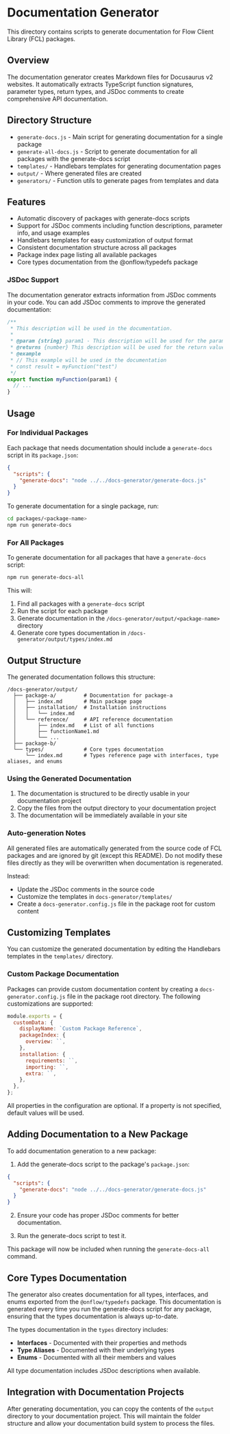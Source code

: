 # Documentation Generator

This directory contains scripts to generate documentation for Flow Client Library (FCL) packages.

## Overview

The documentation generator creates Markdown files for Docusaurus v2 websites. It automatically extracts TypeScript function signatures, parameter types, return types, and JSDoc comments to create comprehensive API documentation.

## Directory Structure

- `generate-docs.js` - Main script for generating documentation for a single package
- `generate-all-docs.js` - Script to generate documentation for all packages with the generate-docs script
- `templates/` - Handlebars templates for generating documentation pages
- `output/` - Where generated files are created
- `generators/` - Function utils to generate pages from templates and data

## Features

- Automatic discovery of packages with generate-docs scripts
- Support for JSDoc comments including function descriptions, parameter info, and usage examples
- Handlebars templates for easy customization of output format
- Consistent documentation structure across all packages
- Package index page listing all available packages
- Core types documentation from the @onflow/typedefs package

### JSDoc Support

The documentation generator extracts information from JSDoc comments in your code. You can add JSDoc comments to improve the generated documentation:

```javascript
/**
 * This description will be used in the documentation.
 * 
 * @param {string} param1 - This description will be used for the parameter
 * @returns {number} This description will be used for the return value
 * @example
 * // This example will be used in the documentation
 * const result = myFunction("test")
 */
export function myFunction(param1) {
  // ...
}
```

## Usage

### For Individual Packages

Each package that needs documentation should include a `generate-docs` script in its `package.json`:

```json
{
  "scripts": {
    "generate-docs": "node ../../docs-generator/generate-docs.js"
  }
}
```

To generate documentation for a single package, run:

```bash
cd packages/<package-name>
npm run generate-docs
```

### For All Packages

To generate documentation for all packages that have a `generate-docs` script:

```bash
npm run generate-docs-all
```

This will:
1. Find all packages with a `generate-docs` script
2. Run the script for each package
3. Generate documentation in the `/docs-generator/output/<package-name>` directory
4. Generate core types documentation in `/docs-generator/output/types/index.md`

## Output Structure

The generated documentation follows this structure:

```
/docs-generator/output/
  ├── package-a/         # Documentation for package-a
  │   ├── index.md       # Main package page
  │   ├── installation/  # Installation instructions
  │   │   └── index.md
  │   └── reference/     # API reference documentation
  │       ├── index.md   # List of all functions
  │       ├── functionName1.md
  │       └── ...
  ├── package-b/
  └── types/             # Core types documentation
      └── index.md       # Types reference page with interfaces, type aliases, and enums
```

### Using the Generated Documentation

1. The documentation is structured to be directly usable in your documentation project
2. Copy the files from the output directory to your documentation project
3. The documentation will be immediately available in your site

### Auto-generation Notes

All generated files are automatically generated from the source code of FCL packages and are ignored by git (except this README).
Do not modify these files directly as they will be overwritten when documentation is regenerated.

Instead:
- Update the JSDoc comments in the source code
- Customize the templates in `docs-generator/templates/`
- Create a `docs-generator.config.js` file in the package root for custom content

## Customizing Templates

You can customize the generated documentation by editing the Handlebars templates in the `templates/` directory.

### Custom Package Documentation

Packages can provide custom documentation content by creating a `docs-generator.config.js` file in the package root directory. The following customizations are supported:

```js
module.exports = {
  customData: {
    displayName: `Custom Package Reference`,
    packageIndex: {
      overview: ``,
    },
    installation: {
      requirements: ``,
      importing: ``,
      extra: ``,
    },
  },
};
```

All properties in the configuration are optional. If a property is not specified, default values will be used.

## Adding Documentation to a New Package

To add documentation generation to a new package:

1. Add the generate-docs script to the package's `package.json`:

```json
{
  "scripts": {
    "generate-docs": "node ../../docs-generator/generate-docs.js"
  }
}
```

2. Ensure your code has proper JSDoc comments for better documentation.

3. Run the generate-docs script to test it.

This package will now be included when running the `generate-docs-all` command. 

## Core Types Documentation

The generator also creates documentation for all types, interfaces, and enums exported from the `@onflow/typedefs` package. This documentation is generated every time you run the generate-docs script for any package, ensuring that the types documentation is always up-to-date.

The types documentation in the `types` directory includes:

- **Interfaces** - Documented with their properties and methods
- **Type Aliases** - Documented with their underlying types
- **Enums** - Documented with all their members and values

All type documentation includes JSDoc descriptions when available.

## Integration with Documentation Projects

After generating documentation, you can copy the contents of the `output` directory to your documentation project. This will maintain the folder structure and allow your documentation build system to process the files. 